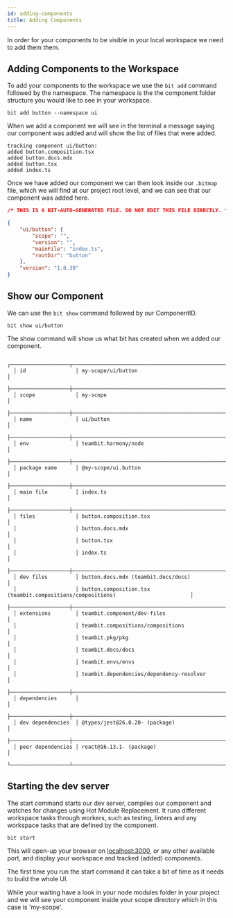 ```yaml
---
id: adding-components
title: Adding Components
---
```


In order for your components to be visible in your local workspace we need to add them them.

## Adding Components to the Workspace

To add your components to the workspace we use the `bit add` command followed by the namespace. The namespace is the the component folder structure you would like to see in your workspace.

```shell
bit add button --namespace ui
```

When we add a component we will see in the terminal a message saying our component was added and will show the list of files that were added.

```shell
tracking component ui/button:
added button.composition.tsx
added button.docs.mdx
added button.tsx
added index.ts
```

Once we have added our component we can then look inside our `.bitmap` file, which we will find at our project root level, and we can see that our component was added here.

```json
/* THIS IS A BIT-AUTO-GENERATED FILE. DO NOT EDIT THIS FILE DIRECTLY. */

{
    "ui/button": {
        "scope": "",
        "version": "",
        "mainFile": "index.ts",
        "rootDir": "button"
    },
    "version": "1.0.39"
}
```

## Show our Component

We can use the `bit show` command followed by our ComponentID.

```shell
bit show ui/button
```

The show command will show us what bit has created when we added our component.

```shell
  ┌───────────────────┬───────────────────────────────────────────────────────────────────────────────────┐
  │ id                │ my-scope/ui/button                                                                │
  ├───────────────────┼───────────────────────────────────────────────────────────────────────────────────┤
  │ scope             │ my-scope                                                                          │
  ├───────────────────┼───────────────────────────────────────────────────────────────────────────────────┤
  │ name              │ ui/button                                                                         │
  ├───────────────────┼───────────────────────────────────────────────────────────────────────────────────┤
  │ env               │ teambit.harmony/node                                                              │
  ├───────────────────┼───────────────────────────────────────────────────────────────────────────────────┤
  │ package name      │ @my-scope/ui.button                                                               │
  ├───────────────────┼───────────────────────────────────────────────────────────────────────────────────┤
  │ main file         │ index.ts                                                                          │
  ├───────────────────┼───────────────────────────────────────────────────────────────────────────────────┤
  │ files             │ button.composition.tsx                                                            │
  │                   │ button.docs.mdx                                                                   │
  │                   │ button.tsx                                                                        │
  │                   │ index.ts                                                                          │
  ├───────────────────┼───────────────────────────────────────────────────────────────────────────────────┤
  │ dev files         │ button.docs.mdx (teambit.docs/docs)                                               │
  │                   │ button.composition.tsx (teambit.compositions/compositions)                        │
  ├───────────────────┼───────────────────────────────────────────────────────────────────────────────────┤
  │ extensions        │ teambit.component/dev-files                                                       │
  │                   │ teambit.compositions/compositions                                                 │
  │                   │ teambit.pkg/pkg                                                                   │
  │                   │ teambit.docs/docs                                                                 │
  │                   │ teambit.envs/envs                                                                 │
  │                   │ teambit.dependencies/dependency-resolver                                          │
  ├───────────────────┼───────────────────────────────────────────────────────────────────────────────────┤
  │ dependencies      │                                                                                   │
  ├───────────────────┼───────────────────────────────────────────────────────────────────────────────────┤
  │ dev dependencies  │ @types/jest@26.0.20- (package)                                                    │
  ├───────────────────┼───────────────────────────────────────────────────────────────────────────────────┤
  │ peer dependencies │ react@16.13.1- (package)                                                          │
  └───────────────────┴───────────────────────────────────────────────────────────────────────────────────┘
  ```

## Starting the dev server

The start command starts our dev server, compiles our component and watches for changes using Hot Module Replacement. It runs different workspace tasks through workers, such as testing, linters and any workspace tasks that are defined by the component.

```shell
bit start
```

This will open-up your browser on [localhost:3000](http://localhost:3000), or any other available port, and display your workspace and tracked (added) components.

The first time you run the start command it can take a bit of time as it needs to build the whole UI.

While your waiting have a look in your node modules folder in your project and we will see your component inside your scope directory which in this case is 'my-scope'.
